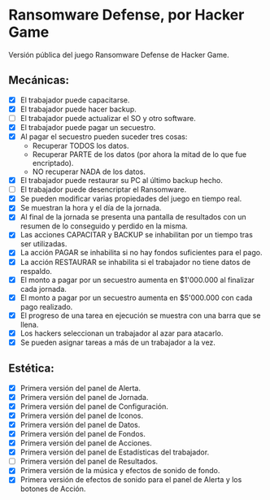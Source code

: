 # Ransomware Defense, por Hacker Game
Versión pública del juego Ransomware Defense de Hacker Game.

## Mecánicas:
- [x] El trabajador puede capacitarse.
- [x] El trabajador puede hacer backup.
- [ ] El trabajador puede actualizar el SO y otro software.
- [x] El trabajador puede pagar un secuestro.
- [x] Al pagar el secuestro pueden suceder tres cosas:
  - Recuperar TODOS los datos.
  - Recuperar PARTE de los datos (por ahora la mitad de lo que fue encriptado).
  - NO recuperar NADA de los datos.
- [x] El trabajador puede restaurar su PC al último backup hecho.
- [ ] El trabajador puede desencriptar el Ransomware.
- [x] Se pueden modificar varias propiedades del juego en tiempo real.
- [x] Se muestran la hora y el día de la jornada.
- [x] Al final de la jornada se presenta una pantalla de resultados con un resumen de lo conseguido y perdido en la misma.
- [x] Las acciones CAPACITAR y BACKUP se inhabilitan por un tiempo tras ser utilizadas.
- [x] La acción PAGAR se inhabilita si no hay fondos suficientes para el pago.
- [x] La acción RESTAURAR se inhabilita si el trabajador no tiene datos de respaldo.
- [x] El monto a pagar por un secuestro aumenta en $1'000.000 al finalizar cada jornada.
- [x] El monto a pagar por un secuestro aumenta en $5'000.000 con cada pago realizado.
- [x] El progreso de una tarea en ejecución se muestra con una barra que se llena.
- [x] Los hackers seleccionan un trabajador al azar para atacarlo.
- [x] Se pueden asignar tareas a más de un trabajador a la vez.

## Estética:
- [x] Primera versión del panel de Alerta.
- [x] Primera versión del panel de Jornada.
- [x] Primera versión del panel de Configuración.
- [x] Primera versión del panel de Iconos.
- [x] Primera versión del panel de Datos.
- [x] Primera versión del panel de Fondos.
- [x] Primera versión del panel de Acciones.
- [x] Primera versión del panel de Estadísticas del trabajador.
- [ ] Primera versión del panel de Resultados.
- [x] Primera versión de la música y efectos de sonido de fondo.
- [x] Primera versión de efectos de sonido para el panel de Alerta y los botones de Acción.
